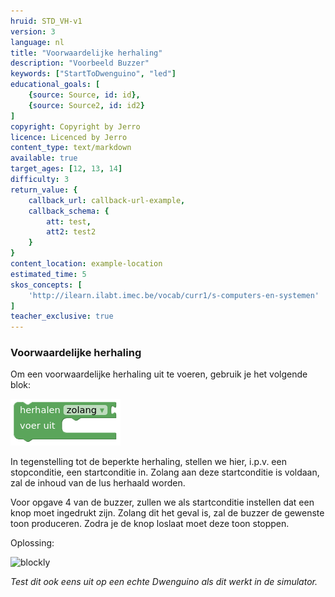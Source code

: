 ```yaml
---
hruid: STD_VH-v1
version: 3
language: nl
title: "Voorwaardelijke herhaling"
description: "Voorbeeld Buzzer"
keywords: ["StartToDwenguino", "led"]
educational_goals: [
    {source: Source, id: id}, 
    {source: Source2, id: id2}
]
copyright: Copyright by Jerro
licence: Licenced by Jerro
content_type: text/markdown
available: true
target_ages: [12, 13, 14]
difficulty: 3
return_value: {
    callback_url: callback-url-example,
    callback_schema: {
        att: test,
        att2: test2
    }
}
content_location: example-location
estimated_time: 5
skos_concepts: [
    'http://ilearn.ilabt.imec.be/vocab/curr1/s-computers-en-systemen'
]
teacher_exclusive: true
---
```

### Voorwaardelijke herhaling
Om een voorwaardelijke herhaling uit te voeren, gebruik je het volgende blok:  

![](embed/vh.png "Voorwaardelijke herhaling")  

In tegenstelling tot de beperkte herhaling, stellen we hier, i.p.v. een stopconditie, een startconditie in. Zolang aan deze startconditie is voldaan, zal de inhoud van de lus herhaald worden.

Voor opgave 4 van de buzzer, zullen we als startconditie instellen dat een knop moet ingedrukt zijn. Zolang dit het geval is, zal de buzzer de gewenste toon produceren. Zodra je de knop loslaat moet deze toon stoppen.

Oplossing:

![blockly](@learning-object/STD_Buzzer32-v1/nl/3)  

*Test dit ook eens uit op een echte Dwenguino als dit werkt in de simulator.*